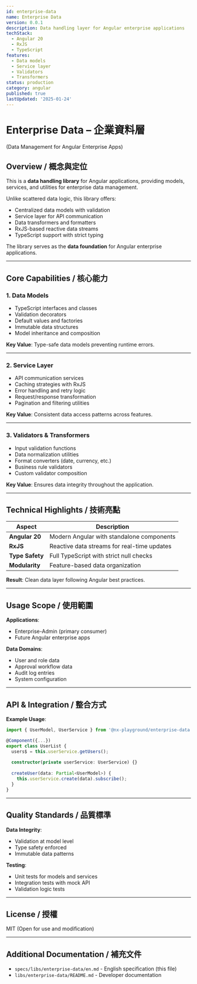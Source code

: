 ```yaml
---
id: enterprise-data
name: Enterprise Data
version: 0.0.1
description: Data handling layer for Angular enterprise applications
techStack:
  - Angular 20
  - RxJS
  - TypeScript
features:
  - Data models
  - Service layer
  - Validators
  - Transformers
status: production
category: angular
published: true
lastUpdated: '2025-01-24'
---
```


# Enterprise Data – 企業資料層

(Data Management for Angular Enterprise Apps)

## Overview / 概念與定位

This is a **data handling library** for Angular applications, providing models, services, and utilities for enterprise data management.

Unlike scattered data logic, this library offers:
- Centralized data models with validation
- Service layer for API communication
- Data transformers and formatters
- RxJS-based reactive data streams
- TypeScript support with strict typing

The library serves as the **data foundation** for Angular enterprise applications.

---

## Core Capabilities / 核心能力

### 1. Data Models

- TypeScript interfaces and classes
- Validation decorators
- Default values and factories
- Immutable data structures
- Model inheritance and composition

**Key Value**: Type-safe data models preventing runtime errors.

---

### 2. Service Layer

- API communication services
- Caching strategies with RxJS
- Error handling and retry logic
- Request/response transformation
- Pagination and filtering utilities

**Key Value**: Consistent data access patterns across features.

---

### 3. Validators & Transformers

- Input validation functions
- Data normalization utilities
- Format converters (date, currency, etc.)
- Business rule validators
- Custom validator composition

**Key Value**: Ensures data integrity throughout the application.

---

## Technical Highlights / 技術亮點

| Aspect          | Description                                   |
| --------------- | --------------------------------------------- |
| **Angular 20**  | Modern Angular with standalone components     |
| **RxJS**        | Reactive data streams for real-time updates   |
| **Type Safety** | Full TypeScript with strict null checks       |
| **Modularity**  | Feature-based data organization               |

**Result**: Clean data layer following Angular best practices.

---

## Usage Scope / 使用範圍

**Applications**:
- Enterprise-Admin (primary consumer)
- Future Angular enterprise apps

**Data Domains**:
- User and role data
- Approval workflow data
- Audit log entries
- System configuration

---

## API & Integration / 整合方式

**Example Usage**:
```typescript
import { UserModel, UserService } from '@nx-playground/enterprise-data';

@Component({...})
export class UserList {
  users$ = this.userService.getUsers();
  
  constructor(private userService: UserService) {}
  
  createUser(data: Partial<UserModel>) {
    this.userService.create(data).subscribe();
  }
}
```

---

## Quality Standards / 品質標準

**Data Integrity**:
- Validation at model level
- Type safety enforced
- Immutable data patterns

**Testing**:
- Unit tests for models and services
- Integration tests with mock API
- Validation logic tests

---

## License / 授權

MIT (Open for use and modification)

---

## Additional Documentation / 補充文件

- `specs/libs/enterprise-data/en.md` - English specification (this file)
- `libs/enterprise-data/README.md` - Developer documentation
